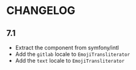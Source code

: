 CHANGELOG
=========

7.1
---

 * Extract the component from symfony/intl
 * Add the `gitlab` locale to `EmojiTransliterator`
 * Add the `text` locale to `EmojiTransliterator`
